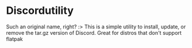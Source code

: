 # Discordutility
Such an original name, right? :>
This is a simple utility to install, update, or remove the tar.gz version of Discord. Great for distros that don't support flatpak
